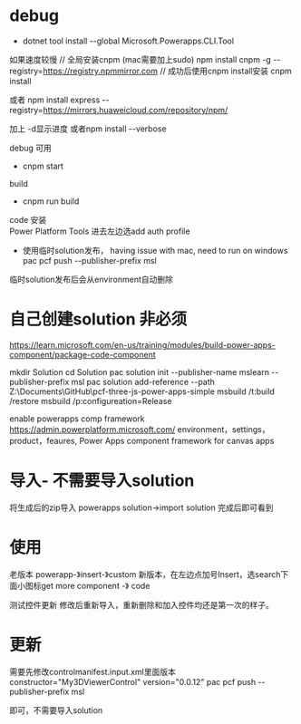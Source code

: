 # debug
- dotnet tool install --global Microsoft.Powerapps.CLI.Tool

如果速度较慢
// 全局安装cnpm (mac需要加上sudo)
npm install cnpm -g --registry=https://registry.npmmirror.com 
// 成功后使用cnpm install安装
cnpm install

或者
npm install express --registry=https://mirrors.huaweicloud.com/repository/npm/

加上 -d显示进度
或者npm install --verbose

debug 可用
- cnpm start

build
- cnpm run build

code 安装    
Power Platform Tools
进去左边选add auth profile

- 使用临时solution发布， having issue with mac, need to run on windows
pac pcf push --publisher-prefix msl

临时solution发布后会从environment自动删除


# 自己创建solution 非必须
https://learn.microsoft.com/en-us/training/modules/build-power-apps-component/package-code-component

mkdir Solution
cd Solution
pac solution init --publisher-name mslearn --publisher-prefix msl
pac solution add-reference --path Z:\Documents\GitHub\pcf-three-js-power-apps-simple
msbuild /t:build /restore
msbuild /p:configureation=Release

enable powerapps comp framework
https://admin.powerplatform.microsoft.com/
environment，settings，product，feaures, Power Apps component framework for canvas apps

# 导入- 不需要导入solution
将生成后的zip导入
powerapps
solution->import solution 完成后即可看到

# 使用
老版本 powerapp-》insert-》custom
新版本，在左边点加号Insert，选search下面小图标get more component -》 code


测试控件更新
修改后重新导入，重新删除和加入控件均还是第一次的样子。

# 更新

需要先修改controlmanifest.input.xml里面版本constructor="My3DViewerControl" version="0.0.12" 
pac pcf push --publisher-prefix msl

即可，不需要导入solution